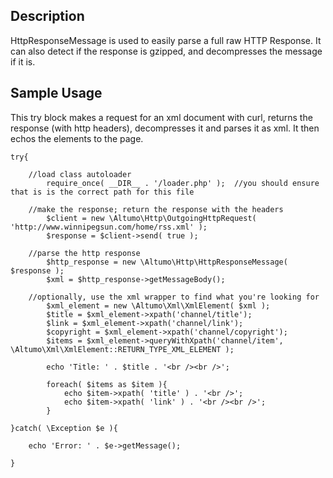 Description
-----------

HttpResponseMessage is used to easily parse a full raw HTTP Response.  It can
also detect if the response is gzipped, and decompresses the message if it is.

Sample Usage
------------

This try block makes a request for an xml document with curl, returns the response
(with http headers), decompresses it and parses it as xml.  It then echos the
elements to the page.

    try{
        
        //load class autoloader
            require_once( __DIR__ . '/loader.php' );  //you should ensure that is is the correct path for this file
    
        //make the response; return the response with the headers
            $client = new \Altumo\Http\OutgoingHttpRequest( 'http://www.winnipegsun.com/home/rss.xml' );
            $response = $client->send( true );
        
        //parse the http response
            $http_response = new \Altumo\Http\HttpResponseMessage( $response );    
            $xml = $http_response->getMessageBody();
            
        //optionally, use the xml wrapper to find what you're looking for
            $xml_element = new \Altumo\Xml\XmlElement( $xml );    
            $title = $xml_element->xpath('channel/title');
            $link = $xml_element->xpath('channel/link');
            $copyright = $xml_element->xpath('channel/copyright');
            $items = $xml_element->queryWithXpath('channel/item', \Altumo\Xml\XmlElement::RETURN_TYPE_XML_ELEMENT );
        
            echo 'Title: ' . $title . '<br /><br />';
        
            foreach( $items as $item ){
                echo $item->xpath( 'title' ) . '<br />';            
                echo $item->xpath( 'link' ) . '<br /><br />';
            }
        
    }catch( \Exception $e ){
        
        echo 'Error: ' . $e->getMessage();
        
    }
    

